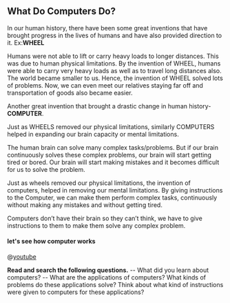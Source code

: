 ## What Do Computers Do?
In our human history, there have been some great inventions that have brought progress in the lives of humans and have also provided direction to it. Ex:**WHEEL**

Humans were not able to lift or carry heavy loads to longer distances. This was due to human physical limitations.
By the invention of WHEEL, humans were able to carry very heavy loads as well as to travel long distances also.
The world became smaller to us. Hence, the invention of WHEEL solved lots of problems. Now, we can even meet our relatives staying far off and transportation of goods also became easier.

Another great invention that brought a drastic change in human history-**COMPUTER**.

Just as WHEELS removed our physical limitations, similarly COMPUTERS helped in expanding our brain capacity or mental limitations.

The human brain can solve many complex tasks/problems. But if our brain continuously solves these complex problems, our brain will start getting tired or bored. Our brain will start making mistakes and it becomes difficult for us to solve the problem.

Just as wheels removed our physical limitations, the invention of computers, helped in removing our mental limitations. By giving instructions to the Computer, we can make them perform complex tasks, continuously without making any mistakes and without getting tired.

Computers don’t have their brain so they can’t think, we have to give instructions to them to make them solve any complex problem.

#### let's see how computer works

@[youtube](mCq8-xTH7jA) 


**Read and search the following questions.**
--   What did you learn about computers?
--   What are the applications of computers? What kinds of problems do these applications solve? Think about what kind of instructions were given to computers for these applications?
